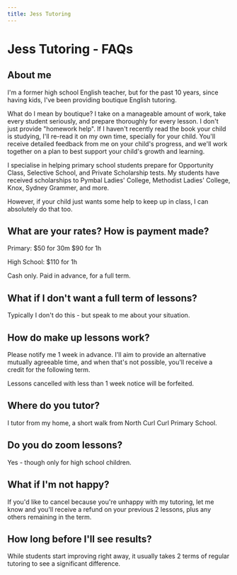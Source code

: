 ```yaml
---
title: Jess Tutoring
---
```


<h1>Jess Tutoring - FAQs</h1>

## About me

I'm a former high school English teacher, but for the past 10 years, since having kids, I've been providing boutique English tutoring.

What do I mean by boutique? I take on a manageable amount of work, take every student seriously, and prepare thoroughly for every lesson. I don't just provide "homework help". If I haven't recently read the book your child is studying, I'll re-read it on my own time, specially for your child. You'll receive detailed feedback from me on your child's progress, and we'll work together on a plan to best support your child's growth and learning.

I specialise in helping primary school students prepare for Opportunity Class, Selective School, and Private Scholarship tests. My students have received scholarships to Pymbal Ladies' College, Methodist Ladies' College, Knox, Sydney Grammer, and more.

However, if your child just wants some help to keep up in class, I can absolutely do that too.

## What are your rates? How is payment made?

Primary:
$50 for 30m
$90 for 1h

High School:
$110 for 1h

Cash only. Paid in advance, for a full term.

## What if I don't want a full term of lessons?

Typically I don't do this - but speak to me about your situation.

## How do make up lessons work?

Please notify me 1 week in advance. I'll aim to provide an alternative mutually agreeable time, and when that's not possible, you'll receive a credit for the following term.

Lessons cancelled with less than 1 week notice will be forfeited.

## Where do you tutor?

I tutor from my home, a short walk from North Curl Curl Primary School.

## Do you do zoom lessons?

Yes - though only for high school children.

## What if I'm not happy?

If you'd like to cancel because you're unhappy with my tutoring, let me know and you'll receive a refund on your previous 2 lessons, plus any others remaining in the term.

## How long before I'll see results?

While students start improving right away, it usually takes 2 terms of regular tutoring to see a significant difference.



